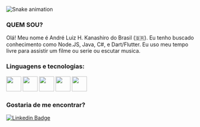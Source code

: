 ![Snake animation](https://github.com/itsandrekanas/itsandrekanas/blob/main/github-contribution-grid-snake.svg)

### QUEM SOU?

Olá! Meu nome é André Luiz H. Kanashiro do Brasil (🇧🇷). Eu tenho buscado conhecimento como Node.JS, Java, C#, e Dart/Flutter. Eu uso meu tempo livre para assistir um filme ou serie ou escutar musica.

### Linguagens e tecnologias:

<div>
<img src="https://cdn.jsdelivr.net/gh/devicons/devicon/icons/nodejs/nodejs-original.svg" width="40" height="40"/> 
<img src="https://cdn.jsdelivr.net/gh/devicons/devicon/icons/java/java-original-wordmark.svg" width="40" height="40"/> 
<img src="https://cdn.jsdelivr.net/gh/devicons/devicon/icons/csharp/csharp-original.svg" width="40" height="40"/> 
<img src="https://cdn.jsdelivr.net/gh/devicons/devicon/icons/dart/dart-original-wordmark.svg" width="40" height="40"/> 
<img src="https://cdn.jsdelivr.net/gh/devicons/devicon/icons/flutter/flutter-original.svg" width="40" height="40"/> 
</div>
  
### Gostaria de me encontrar?

[![Linkedin Badge](https://img.shields.io/badge/-LinkedIn-blue?style=flat-square&logo=Linkedin&logoColor=white&link=https://www.linkedin.com/in/andr%C3%A9-luiz-h-kanashiro-948593185/)](https://www.linkedin.com/in/andr%C3%A9-luiz-h-kanashiro-948593185/)


